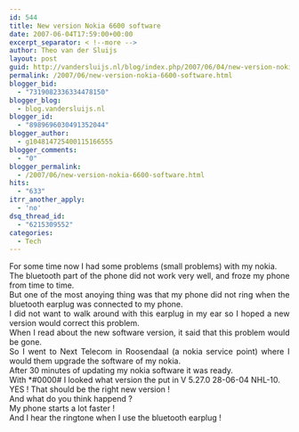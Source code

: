```yaml
---
id: 544
title: New version Nokia 6600 software
date: 2007-06-04T17:59:00+00:00
excerpt_separator: < !--more -->
author: Theo van der Sluijs
layout: post
guid: http://vandersluijs.nl/blog/index.php/2007/06/04/new-version-nokia-6600-software/
permalink: /2007/06/new-version-nokia-6600-software.html
blogger_bid:
  - "7319082336334478150"
blogger_blog:
  - blog.vandersluijs.nl
blogger_id:
  - "8989696030491352044"
blogger_author:
  - g104814725400115166555
blogger_comments:
  - "0"
blogger_permalink:
  - /2007/06/new-version-nokia-6600-software.html
hits:
  - "633"
itrr_another_apply:
  - 'no'
dsq_thread_id:
  - "6215309552"
categories:
  - Tech
---
```

<div align="justify">
  For some time now I had some problems (small problems) with my nokia.
</div>



<div align="justify">
  The bluetooth part of the phone did not work very well, and froze my phone from time to time.
</div>



<div align="justify">
</div>



<div align="justify">
  But one of the most anoying thing was that my phone did not ring when the bluetooth earplug was connected to my phone.
</div>



<div align="justify">
</div>



<div align="justify">
  I did not want to walk around with this earplug in my ear so I hoped a new version would correct this problem.
</div>



<div align="justify">
</div>



<div align="justify">
  When I read about the new software version, it said that this problem would be gone.
</div>



<div align="justify">
</div>



<div align="justify">
  So I went to Next Telecom in Roosendaal (a nokia service point) where I would them upgrade the software of my nokia.
</div>



<div align="justify">
</div>



<div align="justify">
  After 30 minutes of updating my nokia software it was ready.
</div>



<div align="justify">
</div>



<div align="justify">
  With *#0000# I looked what version the put in V 5.27.0 28-06-04 NHL-10.
</div>



<div align="justify">
</div>



<div align="justify">
  YES ! That should be the right new version !
</div>



<div align="justify">
</div>



<div align="justify">
  And what do you think happend ?
</div>



<div align="justify">
  My phone starts a lot faster !
</div>



<div align="justify">
  And I hear the ringtone when I use the bluetooth earplug !
</div>



<div align="justify">
</div>

<a name="more"></a>